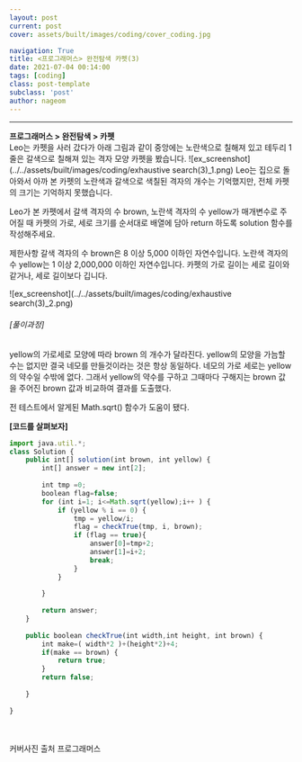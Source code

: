 ```yaml
---
layout: post
current: post
cover: assets/built/images/coding/cover_coding.jpg

navigation: True
title: <프로그래머스> 완전탐색 카펫(3)
date: 2021-07-04 00:14:00
tags: [coding]
class: post-template
subclass: 'post'
author: nageom
---
```

* * *
**프로그래머스 > 완전탐색 > 카펫**<br>
Leo는 카펫을 사러 갔다가 아래 그림과 같이 중앙에는 노란색으로 칠해져 있고 테두리 1줄은 갈색으로 칠해져 있는 격자 모양 카펫을 봤습니다.
![ex_screenshot](../../assets/built/images/coding/exhaustive search(3)_1.png)
Leo는 집으로 돌아와서 아까 본 카펫의 노란색과 갈색으로 색칠된 격자의 개수는 기억했지만, 전체 카펫의 크기는 기억하지 못했습니다.

Leo가 본 카펫에서 갈색 격자의 수 brown, 노란색 격자의 수 yellow가 매개변수로 주어질 때 카펫의 가로, 세로 크기를 순서대로 배열에 담아 return 하도록 solution 함수를 작성해주세요.

제한사항
갈색 격자의 수 brown은 8 이상 5,000 이하인 자연수입니다.
노란색 격자의 수 yellow는 1 이상 2,000,000 이하인 자연수입니다.
카펫의 가로 길이는 세로 길이와 같거나, 세로 길이보다 깁니다.

![ex_screenshot](../../assets/built/images/coding/exhaustive search(3)_2.png)


<h6>[풀이과정]</h6>
yellow의 가로세로 모양에 따라 brown 의 개수가 달라진다. 
yellow의 모양을 가늠할 수는 없지만 결국 네모를 만들것이라는 것은 항상 동일하다. 
네모의 가로 세로는 yellow의 약수일 수밖에 없다. 
그래서 yellow의 약수를 구하고 그때마다 구해지는 brown 값을 주어진 brown 값과 비교하여 결과를 도출했다. 

전 테스트에서 알게된 Math.sqrt() 함수가 도움이 됐다. 

**[코드를 살펴보자]**
~~~ javascript
import java.util.*;
class Solution {
    public int[] solution(int brown, int yellow) {
        int[] answer = new int[2];
        
        int tmp =0;
        boolean flag=false;
        for (int i=1; i<=Math.sqrt(yellow);i++ ) {
            if (yellow % i == 0) {
                tmp = yellow/i;
                flag = checkTrue(tmp, i, brown);
                if (flag == true){
                    answer[0]=tmp+2;
                    answer[1]=i+2;
                    break;
                }
            }     
            
        }    
        
        return answer;
    }
    
    public boolean checkTrue(int width,int height, int brown) {
        int make=( width*2 )+(height*2)+4;
        if(make == brown) {
            return true;
        }
        return false;
        
    }
    
}
~~~







<br><br>
커버사진 출처 프로그래머스 
